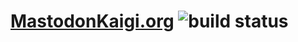 # [MastodonKaigi.org](https://mastodonkaigi.org/) ![build status](https://travis-ci.org/mastodonkaigi/mastodonkaigi.org.svg?branch=master)
